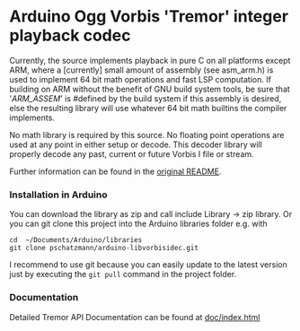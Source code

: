 # Arduino Ogg Vorbis 'Tremor' integer playback codec

Currently, the source implements playback in pure C on all platforms
except ARM, where a [currently] small amount of assembly (see
asm_arm.h) is used to implement 64 bit math operations and fast LSP
computation.  If building on ARM without the benefit of GNU build
system tools, be sure that '_ARM_ASSEM_' is #defined by the build
system if this assembly is desired, else the resulting library will
use whatever 64 bit math builtins the compiler implements.

No math library is required by this source.  No floating point
operations are used at any point in either setup or decode.  This
decoder library will properly decode any past, current or future
Vorbis I file or stream.

Further information can be found in the [original README](/README).

### Installation in Arduino

You can download the library as zip and call include Library -> zip library. Or you can git clone this project into the Arduino libraries folder e.g. with

```
cd  ~/Documents/Arduino/libraries
git clone pschatzmann/arduino-libvorbisidec.git
```

I recommend to use git because you can easily update to the latest version just by executing the ```git pull``` command in the project folder.

### Documentation

Detailed Tremor API Documentation can be found at [doc/index.html](doc/index.html)
